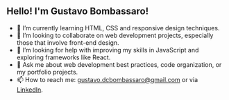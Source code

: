 ## Hello! I'm Gustavo Bombassaro!

- 🌱 I’m currently learning HTML, CSS and responsive design techniques.
- 👯 I’m looking to collaborate on web development projects, especially those that involve front-end design.
- 🤔 I’m looking for help with improving my skills in JavaScript and exploring frameworks like React.
- 💬 Ask me about web development best practices, code organization, or my portfolio projects.
- 📫 How to reach me: gustavo.dcbombassaro@gmail.com or via [LinkedIn](https://www.linkedin.com/in/gustavo-dalla-costa-bombassaro-59bb18179/).
